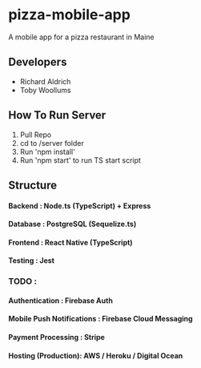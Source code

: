 # pizza-mobile-app
A mobile app for a pizza restaurant in Maine

## Developers 
- Richard Aldrich
- Toby Woollums

## How To Run Server
1. Pull Repo
2. cd to /server folder
3. Run 'npm install'
4. Run 'npm start' to run TS start script

## Structure
#### Backend : Node.ts (TypeScript) + Express
#### Database : PostgreSQL (Sequelize.ts)
#### Frontend : React Native (TypeScript)
#### Testing : Jest

### TODO :
#### Authentication : Firebase Auth
#### Mobile Push Notifications : Firebase Cloud Messaging
#### Payment Processing : Stripe 
#### Hosting (Production): AWS / Heroku / Digital Ocean